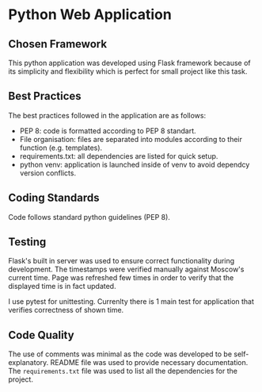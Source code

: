 # Python Web Application

## Chosen Framework
This python application was developed using Flask framework because of its simplicity and flexibility which is perfect for small project like this task. 

## Best Practices
The best practices followed in the application are as follows:
- PEP 8: code is formatted according to PEP 8 standart.
- File organisation: files are separated into modules according to their function (e.g. templates).
- requirements.txt: all dependencies are listed for quick setup.
- python venv: application is launched inside of venv to avoid dependcy version conflicts.

## Coding Standards
Code follows standard python guidelines (PEP 8).

## Testing
Flask's built in server was used to ensure correct functionality during development. The timestamps were verified manually against Moscow's current time. Page was refreshed few times in order to verify that the displayed time is in fact updated.

I use pytest for unittesting. Currenlty there is 1 main test for application that verifies correctness of shown time.

## Code Quality
The use of comments was minimal as the code was developed to be self-explanatory. README file was used to provide necessary documentation. The `requirements.txt` file was used to list all the dependencies for the project. 

